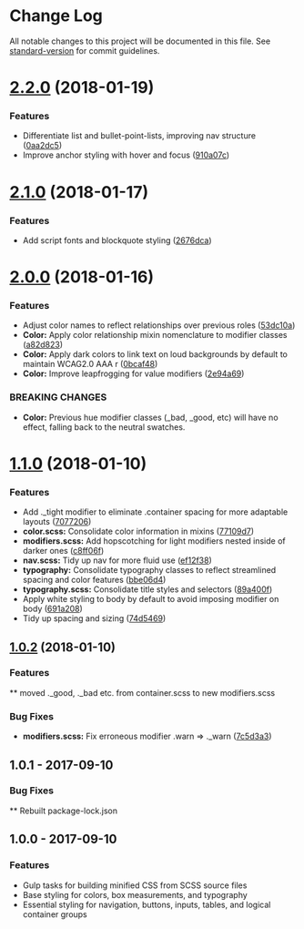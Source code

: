 # Change Log

All notable changes to this project will be documented in this file. See [standard-version](https://github.com/conventional-changelog/standard-version) for commit guidelines.

<a name="2.2.0"></a>
# [2.2.0](https://github.com/ndchristie/bui/compare/v2.1.0...v2.2.0) (2018-01-19)


### Features

* Differentiate list and bullet-point-lists, improving nav structure ([0aa2dc5](https://github.com/ndchristie/bui/commit/0aa2dc5))
* Improve anchor styling with hover and focus ([910a07c](https://github.com/ndchristie/bui/commit/910a07c))



<a name="2.1.0"></a>
# [2.1.0](https://github.com/ndchristie/bui/compare/v2.0.0...v2.1.0) (2018-01-17)


### Features

* Add script fonts and blockquote styling ([2676dca](https://github.com/ndchristie/bui/commit/2676dca))



<a name="2.0.0"></a>
# [2.0.0](https://github.com/ndchristie/bui/compare/v1.1.0...v2.0.0) (2018-01-16)


### Features

* Adjust color names to reflect relationships over previous roles ([53dc10a](https://github.com/ndchristie/bui/commit/53dc10a))
* **Color:** Apply color relationship mixin nomenclature to modifier classes ([a82d823](https://github.com/ndchristie/bui/commit/a82d823))
* **Color:** Apply dark colors to link text on loud backgrounds by default to maintain WCAG2.0 AAA r ([0bcaf48](https://github.com/ndchristie/bui/commit/0bcaf48))
* **Color:** Improve leapfrogging for value modifiers ([2e94a69](https://github.com/ndchristie/bui/commit/2e94a69))


### BREAKING CHANGES

* **Color:** Previous hue modifier classes (_bad, _good, etc) will have no effect, falling back
to the neutral swatches.



<a name="1.1.0"></a>
# [1.1.0](https://github.com/ndchristie/bui/compare/v1.0.2...v1.1.0) (2018-01-10)


### Features

* Add ._tight modifier to eliminate .container spacing for more adaptable layouts ([7077206](https://github.com/ndchristie/bui/commit/7077206))
* **color.scss:** Consolidate color information in mixins ([77109d7](https://github.com/ndchristie/bui/commit/77109d7))
* **modifiers.scss:** Add hopscotching for light modifiers nested inside of darker ones ([c8ff06f](https://github.com/ndchristie/bui/commit/c8ff06f))
* **nav.scss:** Tidy up nav for more fluid use ([ef12f38](https://github.com/ndchristie/bui/commit/ef12f38))
* **typography:** Consolidate typography classes to reflect streamlined spacing and color features ([bbe06d4](https://github.com/ndchristie/bui/commit/bbe06d4))
* **typography.scss:** Consolidate title styles and selectors ([89a400f](https://github.com/ndchristie/bui/commit/89a400f))
* Apply white styling to body by default to avoid imposing modifier on body ([691a208](https://github.com/ndchristie/bui/commit/691a208))
* Tidy up spacing and sizing ([74d5469](https://github.com/ndchristie/bui/commit/74d5469))



<a name="1.0.2"></a>
## [1.0.2](https://github.com/ndchristie/bui/compare/v1.0.1...v1.0.2) (2018-01-10)


### Features

** moved ._good, ._bad etc. from container.scss to new modifiers.scss

### Bug Fixes

* **modifiers.scss:** Fix erroneous modifier .warn => ._warn ([7c5d3a3](https://github.com/ndchristie/bui/commit/7c5d3a3))


## 1.0.1 - 2017-09-10


### Bug Fixes
** Rebuilt package-lock.json

## 1.0.0 - 2017-09-10


### Features

* Gulp tasks for building minified CSS from SCSS source files
* Base styling for colors, box measurements, and typography
* Essential styling for navigation, buttons, inputs, tables, and logical container groups